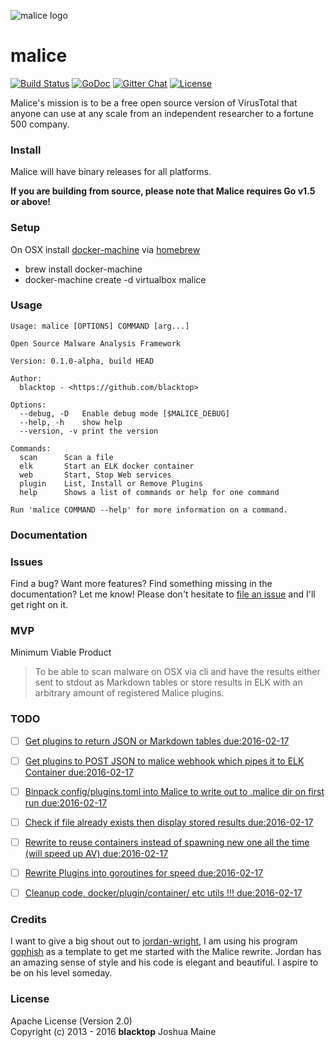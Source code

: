 ![malice logo][malice-logo]
# malice
[![Build Status][travis-badge]](https://travis-ci.org/maliceio/malice)
[![GoDoc](https://godoc.org/github.com/maliceio/malice?status.svg)](https://godoc.org/github.com/maliceio/malice)
[![Gitter Chat][gitter-badge]][gitter-link]
[![License][license]](http://www.apache.org/licenses/LICENSE-2.0)

Malice's mission is to be a free open source version of VirusTotal that anyone can use at any scale from an independent researcher to a fortune 500 company.

### Install

Malice will have binary releases for all platforms.

**If you are building from source, please note that Malice requires Go v1.5 or above!**

### Setup
On OSX install [docker-machine](https://docs.docker.com/machine/install-machine/) via [homebrew](http://brew.sh)
 - brew install docker-machine
 - docker-machine create -d virtualbox malice

### Usage
```
Usage: malice [OPTIONS] COMMAND [arg...]

Open Source Malware Analysis Framework

Version: 0.1.0-alpha, build HEAD

Author:
  blacktop - <https://github.com/blacktop>

Options:
  --debug, -D	Enable debug mode [$MALICE_DEBUG]
  --help, -h	show help
  --version, -v	print the version

Commands:
  scan		Scan a file
  elk		Start an ELK docker container
  web		Start, Stop Web services
  plugin	List, Install or Remove Plugins
  help		Shows a list of commands or help for one command

Run 'malice COMMAND --help' for more information on a command.
```

### Documentation

### Issues

Find a bug? Want more features? Find something missing in the documentation? Let me know! Please don't hesitate to [file an issue](https://github.com/maliceio/malice/issues/new) and I'll get right on it.

### MVP
Minimum Viable Product

> To be able to scan malware on OSX via cli and have the results either sent to stdout as Markdown tables or store results in ELK with an arbitrary amount of registered Malice plugins.

### TODO
 - [ ] [Get plugins to return JSON or Markdown tables due:2016-02-17](#Week:1)
 - [ ] [Get plugins to POST JSON to malice webhook which pipes it to ELK Container due:2016-02-17](#Week:2)
 - [ ] [Binpack config/plugins.toml into Malice to write out to .malice dir on first run due:2016-02-17](#Week:3)
 - [ ] [Check if file already exists then display stored results due:2016-02-17](#Week:4)
 - [ ] [Rewrite to reuse containers instead of spawning new one all the time (will speed up AV) due:2016-02-17](#Week:5)
 - [ ] [Rewrite Plugins into goroutines for speed due:2016-02-17](#Week:6)
 - [ ] [Cleanup code, docker/plugin/container/ etc utils !!! due:2016-02-17](#Week:7)


### Credits
I want to give a big shout out to [jordan-wright](http://jordan-wright.com), I am using his program [gophish](https://github.com/jordan-wright/gophish) as a template to get me started with the Malice rewrite.  Jordan has an amazing sense of style and his code is elegant and beautiful.  I aspire to be on his level someday.

### License
Apache License (Version 2.0)  
Copyright (c) 2013 - 2016 **blacktop** Joshua Maine

<!-- Links -->
[malice-logo]: https://raw.githubusercontent.com/maliceio/malice/master/docs/logo/malice.png
[travis-badge]: https://travis-ci.org/maliceio/malice.svg?branch=master
[gitter-badge]: https://badges.gitter.im/maliceio/malice.svg
[gitter-link]: https://gitter.im/maliceio/malice
[license]: https://img.shields.io/badge/licence-Apache%202-blue.svg
